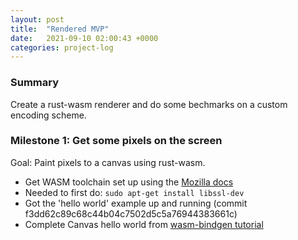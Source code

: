 ```yaml
---
layout: post
title:  "Rendered MVP"
date:   2021-09-10 02:00:43 +0000
categories: project-log
---
```


### Summary
Create a rust-wasm renderer and do some bechmarks on a custom encoding scheme.

### Milestone 1: Get some pixels on the screen
Goal: Paint pixels to a canvas using rust-wasm.

*  Get WASM toolchain set up using the [Mozilla docs](https://developer.mozilla.org/en-US/docs/WebAssembly/Rust_to_wasm)
  *  Needed to first do: `sudo apt-get install libssl-dev`
* Got the 'hello world' example up and running (commit f3dd62c89c68c44b04c7502d5c5a76944383661c)
* Complete Canvas hello world from [wasm-bindgen tutorial](https://rustwasm.github.io/wasm-bindgen/examples/2d-canvas.html)